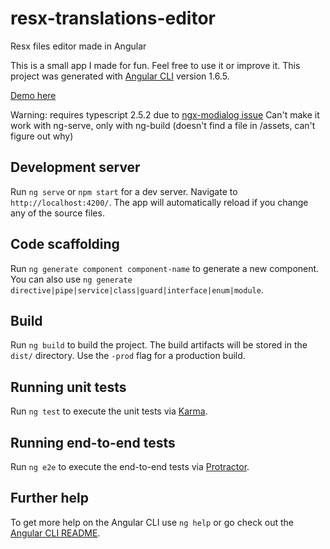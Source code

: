 # resx-translations-editor

Resx files editor made in Angular

This is a small app I made for fun. Feel free to use it or improve it.
This project was generated with [Angular CLI](https://github.com/angular/angular-cli) version 1.6.5.

[Demo here](https://catherinearnould.com/autres/resx/)

Warning: requires typescript 2.5.2 due to [ngx-modialog issue](https://github.com/shlomiassaf/ngx-modialog/issues/400)
Can't make it work with ng-serve, only with ng-build (doesn't find a file in /assets, can't figure out why)


## Development server

Run `ng serve` or `npm start` for a dev server. Navigate to `http://localhost:4200/`. The app will automatically reload if you change any of the source files.

## Code scaffolding

Run `ng generate component component-name` to generate a new component. You can also use `ng generate directive|pipe|service|class|guard|interface|enum|module`.

## Build

Run `ng build` to build the project. The build artifacts will be stored in the `dist/` directory. Use the `-prod` flag for a production build.

## Running unit tests

Run `ng test` to execute the unit tests via [Karma](https://karma-runner.github.io).

## Running end-to-end tests

Run `ng e2e` to execute the end-to-end tests via [Protractor](http://www.protractortest.org/).

## Further help

To get more help on the Angular CLI use `ng help` or go check out the [Angular CLI README](https://github.com/angular/angular-cli/blob/master/README.md).
